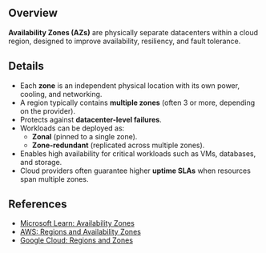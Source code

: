 ## **Overview**
**Availability Zones (AZs)** are physically separate datacenters within a cloud region, designed to improve availability, resiliency, and fault tolerance.
## **Details**
- Each **zone** is an independent physical location with its own power, cooling, and networking.  
- A region typically contains **multiple zones** (often 3 or more, depending on the provider).  
- Protects against **datacenter-level failures**.  
- Workloads can be deployed as:  
  - **Zonal** (pinned to a single zone).  
  - **Zone-redundant** (replicated across multiple zones).  
- Enables high availability for critical workloads such as VMs, databases, and storage.  
- Cloud providers often guarantee higher **uptime SLAs** when resources span multiple zones.  
## **References**
- [Microsoft Learn: Availability Zones](https://learn.microsoft.com/en-us/azure/reliability/availability-zones-overview)  
- [AWS: Regions and Availability Zones](https://docs.aws.amazon.com/AWSEC2/latest/UserGuide/using-regions-availability-zones.html)  
- [Google Cloud: Regions and Zones](https://cloud.google.com/compute/docs/regions-zones)  